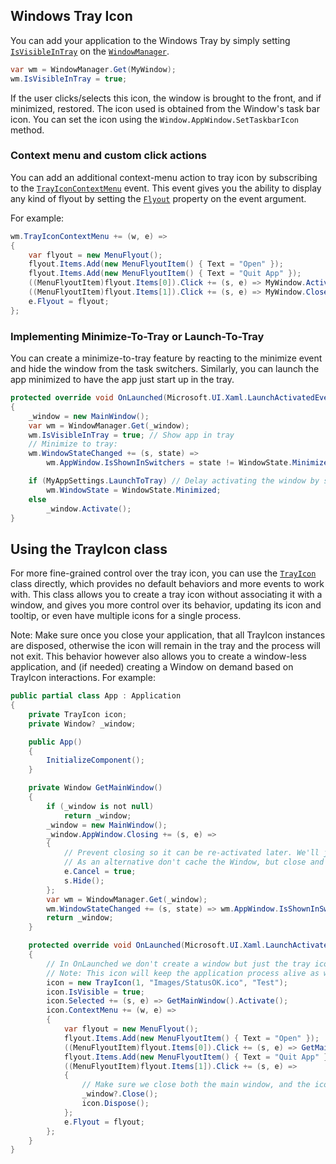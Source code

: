 ## Windows Tray Icon

You can add your application to the Windows Tray by simply setting [`IsVisibleInTray`](https://dotmorten.github.io/WinUIEx/api/WinUIEx.WindowManager.IsVisibleInTray.html) on the [`WindowManager`](https://dotmorten.github.io/WinUIEx/api/WinUIEx.WindowManager.html).

```cs
var wm = WindowManager.Get(MyWindow);
wm.IsVisibleInTray = true;                        
```

If the user clicks/selects this icon, the window is brought to the front, and if minimized, restored.
The icon used is obtained from the Window's task bar icon. You can set the icon using the `Window.AppWindow.SetTaskbarIcon` method.

### Context menu and custom click actions
You can add an additional context-menu action to tray icon by subscribing to the [`TrayIconContextMenu`](https://dotmorten.github.io/WinUIEx/api/WinUIEx.WindowManager.TrayIconContextMenu.html) event.
This event gives you the ability to display any kind of flyout by setting the 
[`Flyout`](https://dotmorten.github.io/WinUIEx/api/WinUIEx.TrayIconEventArgs.Flyout.html#TrayIconEventArgs) property on the event argument.

For example:
```cs
wm.TrayIconContextMenu += (w, e) =>
{
    var flyout = new MenuFlyout();
    flyout.Items.Add(new MenuFlyoutItem() { Text = "Open" });
    flyout.Items.Add(new MenuFlyoutItem() { Text = "Quit App" });
    ((MenuFlyoutItem)flyout.Items[0]).Click += (s, e) => MyWindow.Activate();
    ((MenuFlyoutItem)flyout.Items[1]).Click += (s, e) => MyWindow.Close();
    e.Flyout = flyout;
};
```

### Implementing Minimize-To-Tray or Launch-To-Tray

You can create a minimize-to-tray feature by reacting to the minimize event and hide the window from the task switchers.
Similarly, you can launch the app minimized to have the app just start up in the tray.

```cs
protected override void OnLaunched(Microsoft.UI.Xaml.LaunchActivatedEventArgs args)
{
    _window = new MainWindow();
    var wm = WindowManager.Get(_window);
    wm.IsVisibleInTray = true; // Show app in tray
    // Minimize to tray:
    wm.WindowStateChanged += (s, state) =>
        wm.AppWindow.IsShownInSwitchers = state != WindowState.Minimized;

    if (MyAppSettings.LaunchToTray) // Delay activating the window by starting minimized
        wm.WindowState = WindowState.Minimized;
    else
        _window.Activate();
}
```

## Using the TrayIcon class

For more fine-grained control over the tray icon, you can use the [`TrayIcon`](https://dotmorten.github.io/WinUIEx/api/WinUIEx.TrayIcon.html) class directly, which provides no default behaviors and more events to work with.
This class allows you to create a tray icon without associating it with a window, and gives you more control over its behavior,
updating its icon and tooltip, or even have multiple icons for a single process.

Note: Make sure once you close your application, that all TrayIcon instances are disposed, otherwise the icon will remain in the tray and the process will not exit.
This behavior however also allows you to create a window-less application, and (if needed) creating a Window on demand based on TrayIcon interactions. For example:

```cs
public partial class App : Application
{
    private TrayIcon icon;
    private Window? _window;

    public App()
    {
        InitializeComponent();
    }

    private Window GetMainWindow()
    {
        if (_window is not null)
            return _window;
        _window = new MainWindow();
        _window.AppWindow.Closing += (s, e) =>
        {
            // Prevent closing so it can be re-activated later. We'll just hide it for now
            // As an alternative don't cache the Window, but close and recreate a new Window every time.
            e.Cancel = true; 
            s.Hide(); 
        };
        var wm = WindowManager.Get(_window);
        wm.WindowStateChanged += (s, state) => wm.AppWindow.IsShownInSwitchers = state != WindowState.Minimized;
        return _window;
    }

    protected override void OnLaunched(Microsoft.UI.Xaml.LaunchActivatedEventArgs args)
    {
        // In OnLaunched we don't create a window but just the tray icon. We'll create a window later if we need to.
        // Note: This icon will keep the application process alive as well.
        icon = new TrayIcon(1, "Images/StatusOK.ico", "Test");
        icon.IsVisible = true;
        icon.Selected += (s, e) => GetMainWindow().Activate();
        icon.ContextMenu += (w, e) =>
        {
            var flyout = new MenuFlyout();
            flyout.Items.Add(new MenuFlyoutItem() { Text = "Open" });
            ((MenuFlyoutItem)flyout.Items[0]).Click += (s, e) => GetMainWindow().Activate();
            flyout.Items.Add(new MenuFlyoutItem() { Text = "Quit App" });
            ((MenuFlyoutItem)flyout.Items[1]).Click += (s, e) =>
            {
                // Make sure we close both the main window, and the icon for the process to exit
                _window?.Close();
                icon.Dispose();
            };
            e.Flyout = flyout;
        };
    }
}
```
